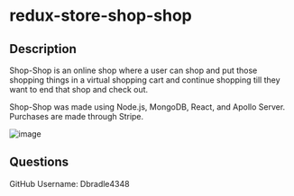 # redux-store-shop-shop

## Description

Shop-Shop is an online shop where a user can shop and put those shopping things in a virtual shopping cart and continue shopping till they want to end that shop and check out.

Shop-Shop was made using Node.js, MongoDB, React, and Apollo Server. Purchases are made through Stripe.

![image](https://user-images.githubusercontent.com/73002887/120143184-dc4c9f00-c19c-11eb-81c6-df7c8410a188.png)

## Questions

GitHub Username: Dbradle4348
